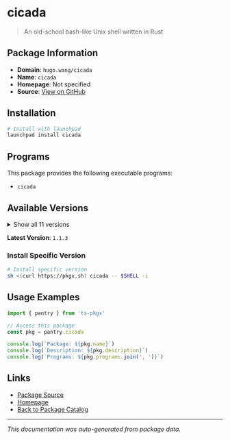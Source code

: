 # cicada

> An old-school bash-like Unix shell written in Rust

## Package Information

- **Domain**: `hugo.wang/cicada`
- **Name**: `cicada`
- **Homepage**: Not specified
- **Source**: [View on GitHub](https://github.com/pkgxdev/pantry/tree/main/projects/hugo.wang/cicada/package.yml)

## Installation

```bash
# Install with launchpad
launchpad install cicada
```

## Programs

This package provides the following executable programs:

- `cicada`

## Available Versions

<details>
<summary>Show all 11 versions</summary>

- `1.1.3`, `1.1.2`, `1.1.1`, `1.0.3`, `1.0.2`
- `1.0.1`, `1.0.0`, `0.9.41`, `0.9.40`, `0.9.39`
- `0.9.38`

</details>

**Latest Version**: `1.1.3`

### Install Specific Version

```bash
# Install specific version
sh <(curl https://pkgx.sh) cicada -- $SHELL -i
```

## Usage Examples

```typescript
import { pantry } from 'ts-pkgx'

// Access this package
const pkg = pantry.cicada

console.log(`Package: ${pkg.name}`)
console.log(`Description: ${pkg.description}`)
console.log(`Programs: ${pkg.programs.join(', ')}`)
```

## Links

- [Package Source](https://github.com/pkgxdev/pantry/tree/main/projects/hugo.wang/cicada/package.yml)
- [Homepage](#)
- [Back to Package Catalog](../../../package-catalog.md)

---

*This documentation was auto-generated from package data.*
